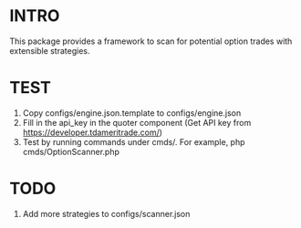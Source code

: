 # INTRO

This package provides a framework to scan for potential option trades with extensible strategies.

# TEST

1) Copy configs/engine.json.template to configs/engine.json
2) Fill in the api_key in the quoter component
   (Get API key from https://developer.tdameritrade.com/)
3) Test by running commands under cmds/. For example, php cmds/OptionScanner.php

# TODO

1) Add more strategies to configs/scanner.json
